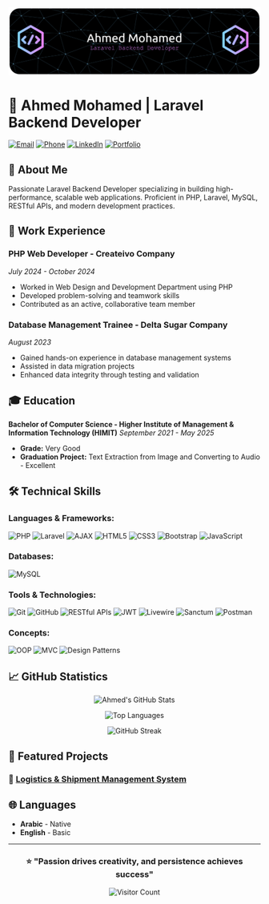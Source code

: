 ![Laravel Developer Banner](https://github.com/ahmedsh100/ahmedmohamed/blob/main/github-banner.png)

# 👋 Ahmed Mohamed | Laravel Backend Developer

[![Email](https://img.shields.io/badge/Email-ahmedmohamedsh100@gmail.com-D14836?style=for-the-badge&logo=gmail&logoColor=white)](mailto:ahmedmohamedsh100@gmail.com)
[![Phone](https://img.shields.io/badge/Phone-%2B201556998186-25D366?style=for-the-badge&logo=whatsapp&logoColor=white)](tel:+201556998186)
[![LinkedIn](https://img.shields.io/badge/LinkedIn-Profile-0077B5?style=for-the-badge&logo=linkedin&logoColor=white)](https://linkedin.com/in/ahmedmohamed)
[![Portfolio](https://img.shields.io/badge/Portfolio-Website-FF7139?style=for-the-badge&logo=firefox&logoColor=white)](https://ahmedsh100.dev)

## 🚀 About Me
Passionate Laravel Backend Developer specializing in building high-performance, scalable web applications. Proficient in PHP, Laravel, MySQL, RESTful APIs, and modern development practices.

## 💼 Work Experience

### **PHP Web Developer - Createivo Company**
*July 2024 - October 2024*

- Worked in Web Design and Development Department using PHP
- Developed problem-solving and teamwork skills
- Contributed as an active, collaborative team member

### **Database Management Trainee - Delta Sugar Company**
*August 2023*

- Gained hands-on experience in database management systems
- Assisted in data migration projects
- Enhanced data integrity through testing and validation

## 🎓 Education
**Bachelor of Computer Science - Higher Institute of Management & Information Technology (HIMIT)**
*September 2021 - May 2025*

- **Grade:** Very Good
- **Graduation Project:** Text Extraction from Image and Converting to Audio - Excellent

## 🛠️ Technical Skills

### **Languages & Frameworks:**
![PHP](https://img.shields.io/badge/PHP-777BB4?style=for-the-badge&logo=php&logoColor=white)
![Laravel](https://img.shields.io/badge/Laravel-FF2D20?style=for-the-badge&logo=laravel&logoColor=white)
![AJAX](https://img.shields.io/badge/AJAX-000000?style=for-the-badge&logo=ajax&logoColor=white)
![HTML5](https://img.shields.io/badge/HTML5-E34F26?style=for-the-badge&logo=html5&logoColor=white)
![CSS3](https://img.shields.io/badge/CSS3-1572B6?style=for-the-badge&logo=css3&logoColor=white)
![Bootstrap](https://img.shields.io/badge/Bootstrap-7952B3?style=for-the-badge&logo=bootstrap&logoColor=white)
![JavaScript](https://img.shields.io/badge/JavaScript-F7DF1E?style=for-the-badge&logo=javascript&logoColor=black)

### **Databases:**
![MySQL](https://img.shields.io/badge/MySQL-4479A1?style=for-the-badge&logo=mysql&logoColor=white)

### **Tools & Technologies:**
![Git](https://img.shields.io/badge/Git-F05032?style=for-the-badge&logo=git&logoColor=white)
![GitHub](https://img.shields.io/badge/GitHub-181717?style=for-the-badge&logo=github&logoColor=white)
![RESTful APIs](https://img.shields.io/badge/RESTful%20APIs-FF6C37?style=for-the-badge)
![JWT](https://img.shields.io/badge/JWT-000000?style=for-the-badge&logo=jsonwebtokens&logoColor=white)
![Livewire](https://img.shields.io/badge/Livewire-4E56A6?style=for-the-badge)
![Sanctum](https://img.shields.io/badge/Sanctum-FF2D20?style=for-the-badge)
![Postman](https://img.shields.io/badge/Postman-FF6C37?style=for-the-badge&logo=postman&logoColor=white)

### **Concepts:**
![OOP](https://img.shields.io/badge/OOP-3776AB?style=for-the-badge)
![MVC](https://img.shields.io/badge/MVC%20Architecture-FF6C37?style=for-the-badge)
![Design Patterns](https://img.shields.io/badge/Design%20Patterns-4A90E2?style=for-the-badge)

## 📈 GitHub Statistics

<div align="center">
  
![Ahmed's GitHub Stats](https://github-readme-stats.vercel.app/api?username=ahmedsh100&show_icons=true&theme=radical&hide_border=true&count_private=true)

![Top Languages](https://github-readme-stats.vercel.app/api/top-langs/?username=ahmedsh100&layout=compact&theme=radical&hide_border=true)

![GitHub Streak](https://github-readme-streak-stats.herokuapp.com/?user=ahmedsh100&theme=radical&hide_border=true)

</div>

## 📂 Featured Projects

### 🚚 [Logistics & Shipment Management System](https://github.com/ahmedsh100/starter-project)


## 🌐 Languages
- **Arabic** - Native
- **English** - Basic

---

<div align="center">

### ⭐️ "Passion drives creativity, and persistence achieves success"
![Visitor Count](https://komarev.com/ghpvc/?username=ahmedsh100&color=blueviolet&style=for-the-badge)

</div>
